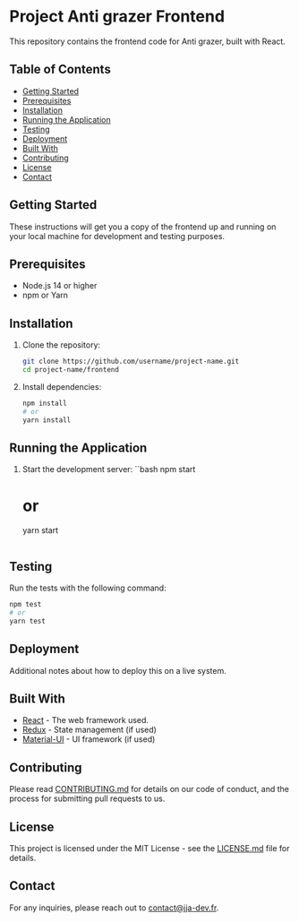 # Project Anti grazer Frontend

This repository contains the frontend code for Anti grazer, built with React.

## Table of Contents

- [Getting Started](#getting-started)
- [Prerequisites](#prerequisites)
- [Installation](#installation)
- [Running the Application](#running-the-application)
- [Testing](#testing)
- [Deployment](#deployment)
- [Built With](#built-with)
- [Contributing](#contributing)
- [License](#license)
- [Contact](#contact)

## Getting Started

These instructions will get you a copy of the frontend up and running on your local machine for development and testing purposes.

## Prerequisites

- Node.js 14 or higher
- npm or Yarn

## Installation

1. Clone the repository:
    ```bash
    git clone https://github.com/username/project-name.git
    cd project-name/frontend
    ```
2. Install dependencies:
    ```bash
    npm install
    # or
    yarn install
    ```

## Running the Application

1. Start the development server:
    ``bash
    npm start
    # or
    yarn start
    ```

## Testing

Run the tests with the following command:
```bash
npm test
# or
yarn test
```

## Deployment

Additional notes about how to deploy this on a live system.

## Built With

- [React](https://reactjs.org/) - The web framework used.
- [Redux](https://redux.js.org/) - State management (if used)
- [Material-UI](https://material-ui.com/) - UI framework (if used)

## Contributing

Please read [CONTRIBUTING.md](CONTRIBUTING.md) for details on our code of conduct, and the process for submitting pull requests to us.

## License

This project is licensed under the MIT License - see the [LICENSE.md](LICENSE.md) file for details.

## Contact

For any inquiries, please reach out to contact@jja-dev.fr.
